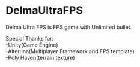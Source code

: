 # DelmaUltraFPS
Delma Ultra FPS is FPS game with Unlimited bullet.

Special Thanks for:  
-Unity(Game Engine)  
-Alteruna(Multiplayer Framework and FPS template)  
-Poly Haven(terrain texture)
